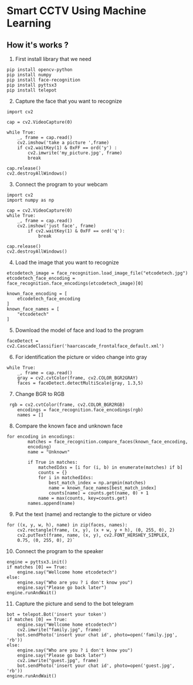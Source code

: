 # Smart CCTV Using Machine Learning 

How it's works ?
---
1. First install library that we need
````
pip install opencv-python   
pip install numpy
pip install face-recognition
pip install pyttsx3 
pip install telepot
````
2. Capture the face that you want to recognize 
````
import cv2

cap = cv2.VideoCapture(0)

while True:
    _, frame = cap.read()
    cv2.imshow('take a picture ',frame)
    if cv2.waitKey(1) & 0xFF == ord('y') :
        cv2.imwrite('my_picture.jpg', frame)
        break

cap.release()
cv2.destroyAllWindows()
````
3. Connect the program to your webcam 
````
import cv2
import numpy as np

cap = cv2.VideoCapture(0)
while True:
    _, frame = cap.read()
    cv2.imshow('just face', frame)
        if cv2.waitKey(1) & 0xFF == ord('q'):
            break

cap.release()
cv2.destroyAllWindows()
`````
4. Load the image that you want to recognize 
````
etcodetech_image = face_recognition.load_image_file("etcodetech.jpg")
etcodetech_face_encoding = face_recognition.face_encodings(etcodetech_image)[0]

known_face_encoding = [
    etcodetech_face_encoding
]
known_face_names = [
    "etcodetech"
]
````
5. Download the model of face and load to the program
````
faceDetect = cv2.CascadeClassifier('haarcascade_frontalface_default.xml')
````
6. For identification the picture or video change into gray 
````
while True:
    _, frame = cap.read()
    gray = cv2.cvtColor(frame, cv2.COLOR_BGR2GRAY)
    faces = faceDetect.detectMultiScale(gray, 1.3,5)
````
7. Change BGR to RGB
````
 rgb = cv2.cvtColor(frame, cv2.COLOR_BGR2RGB)
    encodings = face_recognition.face_encodings(rgb)
    names = []
````
8. Compare the known face and unknown face
````
for encoding in encodings:
        matches = face_recognition.compare_faces(known_face_encoding,
        encoding)
        name = "Unknown"

        if True in matches:
            matchedIdxs = [i for (i, b) in enumerate(matches) if b]
            counts = {}
            for i in matchedIdxs:
                best_match_index = np.argmin(matches)
                name = known_face_names[best_match_index]
                counts[name] = counts.get(name, 0) + 1
            name = max(counts, key=counts.get)
        names.append(name)
````

9. Put the text (name) and rectangle to the picture or video
````
for ((x, y, w, h), name) in zip(faces, names):
    cv2.rectangle(frame, (x, y), (x + w, y + h), (0, 255, 0), 2)
    cv2.putText(frame, name, (x, y), cv2.FONT_HERSHEY_SIMPLEX,
    0.75, (0, 255, 0), 2)`
````
10. Connect the program to the speaker
````
engine = pyttsx3.init() 
if matches [0] == True:
    engine.say("Wellcome home etcodetech") 
else:
    engine.say("Who are you ? i don't know you")
    engine.say("Please go back later")
engine.runAndWait()   
````
11. Capture the picture and send to the bot telegram
````
bot = telepot.Bot('insert your token')
if matches [0] == True:
    engine.say("Wellcome home etcodetech") 
    cv2.imwrite("family.jpg", frame)
    bot.sendPhoto('insert your chat id', photo=open('family.jpg', 'rb'))
else:
    engine.say("Who are you ? i don't know you")
    engine.say("Please go back later")
    cv2.imwrite("guest.jpg", frame)
    bot.sendPhoto('insert your chat id', photo=open('guest.jpg', 'rb'))
engine.runAndWait()       
````
